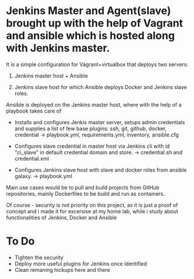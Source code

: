 # Jenkins Master and Agent(slave) brought up with the help of Vagrant and ansible which is hosted along with Jenkins master.

It is a simple configuration for Vagrant+virtualbox that deploys two servers: 

1. Jenkins master host + Ansible

2. Jenkins slave host for which Ansible deploys Docker and Jenkins slave roles. 

Ansible is deployed on the Jenkins master host, where with the help of a playbook takes care of 

- Installs and configures Jenkis master server, setups admin credentials and supplies a list of few base plugins: ssh, git, github, docker, credential
 -> playbook.yml, requirements.yml, inventory, ansible.cfg
 
 - Configures slave credential in master host via Jenkins cli with id "ci_slave" in default credential domain and store.
 -> credential.sh and credential.xml
 
- Configures Jenkins slave host with slave and docker roles from ansible galaxy.
 -> playbook.yml

Main use cases would be to pull and build projects from GitHub repositories, mainly Dockerfiles to be build and run as containers.

Of course - security is not priority on this project, as it is just a proof of concept and i made it for excersise at my home lab, while i study about functionalities of Jenkins, Docker and Ansible

# To Do

- Tighten the security 
- Deploy more useful plugins for Jenkins once identified
- Clean remaning hickups here and there



